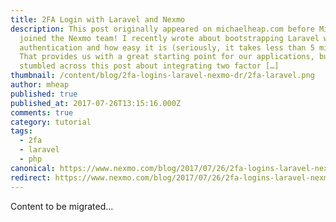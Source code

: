 ```yaml
---
title: 2FA Login with Laravel and Nexmo
description: This post originally appeared on michaelheap.com before Michael
  joined the Nexmo team! I recently wrote about bootstrapping Laravel with user
  authentication and how easy it is (seriously, it takes less than 5 minutes).
  That provides us with a great starting point for our applications, but then I
  stumbled across this post about integrating two factor […]
thumbnail: /content/blog/2fa-logins-laravel-nexmo-dr/2fa-laravel.png
author: mheap
published: true
published_at: 2017-07-26T13:15:16.000Z
comments: true
category: tutorial
tags:
  - 2fa
  - laravel
  - php
canonical: https://www.nexmo.com/blog/2017/07/26/2fa-logins-laravel-nexmo-dr
redirect: https://www.nexmo.com/blog/2017/07/26/2fa-logins-laravel-nexmo-dr
---
```


Content to be migrated...
